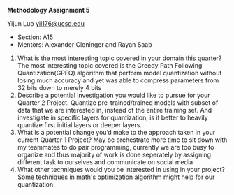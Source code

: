 **Methodology Assignment 5**

Yijun Luo yil176@ucsd.edu  
- Section: A15  
- Mentors: Alexander Cloninger and Rayan Saab  
  

1. What is the most interesting topic covered in your domain this quarter?
The most interesting topic covered is the Greedy Path Following Quantization(GPFQ) algorithm that perform model quantization without losing much accuracy and yet was able to compress parameters from 32 bits down to merely 4 bits
2. Describe a potential investigation you would like to pursue for your Quarter 2 Project.
Quantize pre-trained/trained models with subset of data that we are interested in, instead of the entire training set. And investigate in specific layers for quantization, is it better to heavily quantize first initial layers or deeper layers.
3. What is a potential change you’d make to the approach taken in your current Quarter 1 Project?
May be orchestrate more time to sit down with my teammates to do pair programming, currently we are too busy to organize and thus majority of work is done seperately by assigning different task to ourselves and communicate on social media
4. What other techniques would you be interested in using in your project?
Some techniques in math's optimization algorithm might help for our quantization